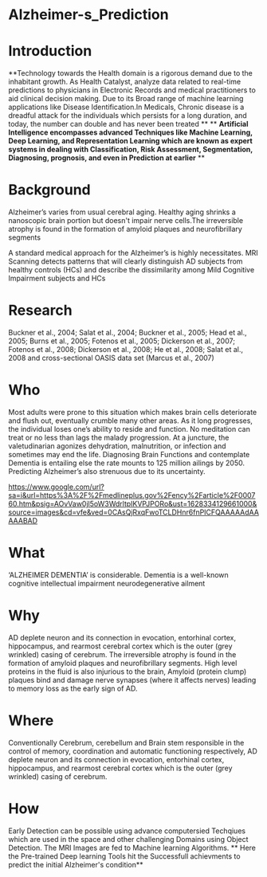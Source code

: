 # Alzheimer-s_Prediction

 #  **Introduction**

**Technology towards the Health domain is a rigorous demand due to the inhabitant growth. As Health Catalyst, analyze data related to real-time predictions to physicians in Electronic Records and medical practitioners to aid clinical decision making. Due to its Broad range of machine learning applications like Disease Identification.In Medicals, Chronic disease is a dreadful attack for the individuals which persists for a long duration, and today, the number can double and has never been treated **
**
**Artificial Intelligence encompasses advanced Techniques like Machine Learning, Deep Learning, and Representation Learning which are known as expert systems in dealing with Classification, Risk Assessment, Segmentation, Diagnosing, prognosis, and even in Prediction at earlier**
**

# Background 

Alzheimer’s varies from usual cerebral aging. Healthy aging shrinks a nanoscopic brain portion but doesn't impair nerve cells.The irreversible atrophy is found in the formation of amyloid plaques and neurofibrillary segments

A standard medical approach for the Alzheimer’s is highly necessitates. MRI Scanning detects patterns that will clearly distinguish AD subjects from healthy controls (HCs) and describe the dissimilarity among Mild Cognitive Impairment subjects and HCs 

# Research 

Buckner et al., 2004; Salat et al., 2004; 
Buckner et al., 2005; Head et al., 2005; 
Burns et al., 2005; Fotenos et al., 2005; 
Dickerson et al., 2007; Fotenos et al., 2008; 
Dickerson et al., 2008; He et al., 2008; Salat et al., 2008 and 
cross-sectional OASIS data set (Marcus et al., 2007) 

# Who
Most adults were prone to this situation which makes brain cells deteriorate and flush out, eventually crumble many other areas. As it long progresses, the individual loses one’s ability to reside and function. No meditation can treat or no less than lags the malady progression. At a juncture, the valetudinarian agonizes dehydration, malnutrition, or infection and sometimes may end the life. Diagnosing Brain Functions and contemplate Dementia is entailing else the rate mounts to 125 million ailings by 2050. Predicting Alzheimer’s also strenuous due to its uncertainty.

https://www.google.com/url?sa=i&url=https%3A%2F%2Fmedlineplus.gov%2Fency%2Farticle%2F000760.htm&psig=AOvVaw0jl5oW3WdrltpIKVPJPORo&ust=1628334129661000&source=images&cd=vfe&ved=0CAsQjRxqFwoTCLDHnr6fnPICFQAAAAAdAAAAABAD


 # What
 
 ‘ALZHEIMER DEMENTIA’ is considerable. Dementia is a well-known cognitive intellectual impairment neurodegenerative ailment
 
 # Why
AD deplete neuron and its connection in evocation, entorhinal cortex, hippocampus, and rearmost cerebral cortex which is the outer (grey wrinkled) casing of cerebrum. The irreversible atrophy is found in the formation of amyloid plaques and neurofibrillary segments. High level proteins in the fluid is also injurious to the brain, Amyloid (protein clump) plaques bind and damage nerve synapses (where it affects nerves) leading to memory loss as the early sign of AD.

# Where
Conventionally Cerebrum, cerebellum and Brain stem responsible in the control of memory, coordination and automatic functioning respectively, AD deplete neuron and its connection in evocation, entorhinal cortex, hippocampus, and rearmost cerebral cortex which is the outer (grey wrinkled) casing of cerebrum.

# How
Early Detection can be possible using advance computersied Techqiues which are used in the space and other challenging Domains using Object Detection. The MRI Images are fed to Machine learning Algorithms.
**
Here the Pre-trained Deep learning Tools hit the Successfull achievments to predict the initial Alzheimer's condition**





  


